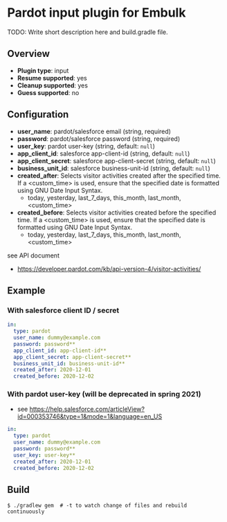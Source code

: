 # Pardot input plugin for Embulk

TODO: Write short description here and build.gradle file.

## Overview

* **Plugin type**: input
* **Resume supported**: yes
* **Cleanup supported**: yes
* **Guess supported**: no

## Configuration

- **user_name**: pardot/salesforce email (string, required)
- **password**: pardot/salesforce password (string, required)
- **user_key**: pardot user-key (string, default: `null`)
- **app_client_id**: salesforce app-client-id (string, default: `null`)
- **app_client_secret**: salesforce app-client-secret (string, default: `null`)
- **business_unit_id**: salesforce business-unit-id (string, default: `null`)
- **created_after**: Selects visitor activities created after the specified time. If a <custom_time> is used, ensure that the specified date is formatted using GNU Date Input Syntax.
  - today, yesterday, last_7_days, this_month, last_month, <custom_time>
- **created_before**: Selects visitor activities created before the specified time. If a <custom_time> is used, ensure that the specified date is formatted using GNU Date Input Syntax.
  - today, yesterday, last_7_days, this_month, last_month, <custom_time>

see API document
- https://developer.pardot.com/kb/api-version-4/visitor-activities/

## Example

### With salesforce client ID / secret

```yaml
in:
  type: pardot
  user_name: dummy@example.com
  password: password**
  app_client_id: app-client-id**
  app_client_secret: app-client-secret**
  business_unit_id: business-unit-id**
  created_after: 2020-12-01
  created_before: 2020-12-02
```

### With pardot user-key (will be deprecated in spring 2021)

- see https://help.salesforce.com/articleView?id=000353746&type=1&mode=1&language=en_US

```yaml
in:
  type: pardot
  user_name: dummy@example.com
  password: password**
  user_key: user-key**
  created_after: 2020-12-01
  created_before: 2020-12-02
```


## Build

```
$ ./gradlew gem  # -t to watch change of files and rebuild continuously
```
